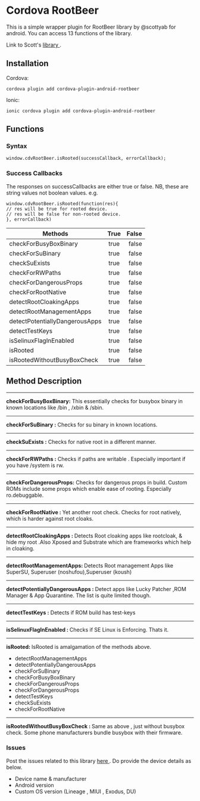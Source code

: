 # Cordova RootBeer

This is a simple wrapper plugin for RootBeer library by @scottyab for android. You can access 13 functions of the library. 

Link to Scott's <a href="https://github.com/scottyab/rootbeer">library </a>.

## Installation

Cordova: 
```
cordova plugin add cordova-plugin-android-rootbeer
```

Ionic:
```
ionic cordova plugin add cordova-plugin-android-rootbeer
```
## Functions


### Syntax

```
window.cdvRootBeer.isRooted(successCallback, errorCallback);
```

### Success Callbacks
The responses on successCallbacks are either true or false. NB, these are string values not boolean values. e.g.
```
window.cdvRootBeer.isRooted(function(res){
// res will be true for rooted device.
// res will be false for non-rooted device.
}, errorCallback)
```

| Methods                        | True  | False |
| ------------------------------ | :---: | ----: |
| checkForBusyBoxBinary          | true  | false |
| checkForSuBinary               | true  | false |
| checkSuExists                  | true  | false |
| checkForRWPaths                | true  | false |
| checkForDangerousProps         | true  | false |
| checkForRootNative             | true  | false |
| detectRootCloakingApps         | true  | false |
| detectRootManagementApps       | true  | false |
| detectPotentiallyDangerousApps | true  | false |
| detectTestKeys                 | true  | false |
| isSelinuxFlagInEnabled         | true  | false |
| isRooted                       | true  | false |
| isRootedWithoutBusyBoxCheck    | true  | false |

## Method Description

***
<strong>checkForBusyBoxBinary:</strong> This essentially checks for busybox binary in known locations like /bin , /xbin & /sbin. 
***

<strong>checkForSuBinary :</strong> Checks for su binary in known locations.
***

<strong>checkSuExists :</strong> Checks for native root in a different manner. 
***

<strong>checkForRWPaths :</strong> Checks if paths are writable . Especially important if you have /system is rw.
***

<strong>checkForDangerousProps:</strong> Checks for dangerous props in build. Custom ROMs include some props which enable ease of rooting. Especially ro.debuggable.
***

<strong>checkForRootNative : </strong> Yet another root check. Checks for root natively, which is harder against root cloaks.
***

<strong>detectRootCloakingApps : </strong>Detects Root cloaking apps like rootcloak, & hide my root .Also Xposed and Substrate which are frameworks which help in cloaking. 
***

<strong>detectRootManagementApps: </strong> Detects Root management Apps like SuperSU, Superuser (noshufou),Superuser (koush)
***

<strong>detectPotentiallyDangerousApps : </strong>Detect apps like Lucky Patcher ,ROM Manager & App Quarantine. The list is quite limited though.
***

<strong>detectTestKeys :</strong> Detects if ROM build has test-keys 
***

<strong>isSelinuxFlagInEnabled : </strong>Checks if SE Linux is Enforcing. Thats it.
***

<strong>isRooted: </strong>IsRooted is amalgamation of the methods above.
* detectRootManagementApps 
* detectPotentiallyDangerousApps
* checkForSuBinary
* checkForBusyBoxBinary
* checkForDangerousProps
* checkForDangerousProps
* detectTestKeys 
* checkSuExists
* checkForRootNative
***

<strong>isRootedWithoutBusyBoxCheck : </strong>Same as above , just without busybox check. Some phone manufacturers bundle busybox with their firmware.

### Issues
Post the issues related to this library <a href="https://github.com/karandpr/cordova-plugin-android-rootbeer/issues"> here </a>. Do provide the device details as below. 
* Device name & manufacturer
* Android version 
* Custom OS version (Lineage , MIUI , Exodus, DU)
